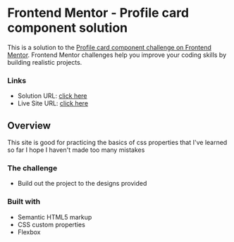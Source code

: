 # Frontend Mentor - Profile card component solution

This is a solution to the [Profile card component challenge on Frontend Mentor](https://www.frontendmentor.io/challenges/profile-card-component-cfArpWshJ). Frontend Mentor challenges help you improve your coding skills by building realistic projects.

### Links

- Solution URL: [click here](https://github.com/medwasleti2/profile-card)
- Live Site URL: [click here](https://medwasleti2.github.io/profile-card/)

## Overview

This site is good for practicing the basics of css properties that I've learned so far I hope I haven't made too many mistakes

### The challenge

- Build out the project to the designs provided

### Built with

- Semantic HTML5 markup
- CSS custom properties
- Flexbox
